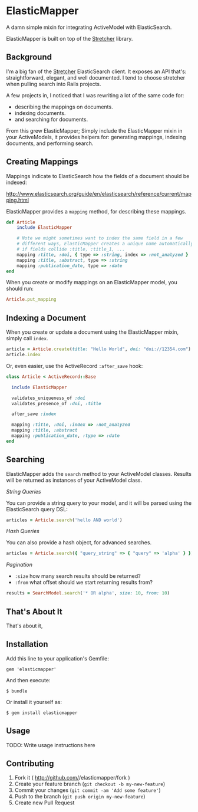 ElasticMapper
=============

A damn simple mixin for integrating ActiveModel with ElasticSearch.

ElasticMapper is built on top of the [Stretcher](https://github.com/PoseBiz/stretcher) library.

Background
----------

I'm a big fan of the [Stretcher](https://github.com/PoseBiz/stretcher) ElasticSearch client. It exposes an API that's: straightforward, elegant, and well documented. I tend to choose stretcher when pulling search into Rails projects.

A few projects in, I noticed that I was rewriting a lot of the same code for:

* describing the mappings on documents.
* indexing documents.
* and searching for documents.

From this grew ElasticMapper; Simply include the ElasticMapper mixin in your ActiveModels, it provides helpers for: generating mappings, indexing documents, and performing search.

Creating Mappings
-----------------

Mappings indicate to ElasticSearch how the fields of a document should be indexed:

http://www.elasticsearch.org/guide/en/elasticsearch/reference/current/mapping.html

ElasticMapper provides a `mapping` method, for describing these mappings.

```ruby
def Article
	include ElasticMapper

	# Note we might sometimes want to index the same field in a few
	# different ways, ElasticMapper creates a unique name automatically
	# if fields collide :title, :title_1, ...
	mapping :title, :doi, { type => :string, index => :not_analyzed }
	mapping :title, :abstract, type => :string
	mapping :publication_date, type => :date
end
```

When you create or modify mappings on an ElasticMapper model, you should run:

```ruby
Article.put_mapping
```

Indexing a Document
-------------------

When you create or update a document using the ElasticMapper mixin, simply call `index`.

```ruby
article = Article.create(title: "Hello World", doi: "doi://12354.com")
article.index
```

Or, even easier, use the ActiveRecord `:after_save` hook:

```ruby
class Article < ActiveRecord::Base

  include ElasticMapper

  validates_uniqueness_of :doi
  validates_presence_of :doi, :title

  after_save :index

  mapping :title, :doi, :index => :not_analyzed
  mapping :title, :abstract
  mapping :publication_date, :type => :date
end
```

Searching
---------

ElasticMapper adds the `search` method to your ActiveModel classes. Results will be returned as instances of your ActiveModel class.

*String Queries*

You can provide a string query to your model, and it will be parsed using the ElasticSearch query DSL:

```ruby
articles = Article.search('hello AND world')
```

*Hash Queries*

You can also provide a hash object, for advanced searches.

```ruby
articles = Article.search({ "query_string" => { "query" => 'alpha' } })
```

*Pagination*

* `:size` how many search results should be returned?
* `:from` what offset should we start returning results from?

```ruby
results = SearchModel.search('* OR alpha', size: 10, from: 10)
```

That's About It
---------------

That's about it, 

## Installation

Add this line to your application's Gemfile:

    gem 'elasticmapper'

And then execute:

    $ bundle

Or install it yourself as:

    $ gem install elasticmapper

## Usage

TODO: Write usage instructions here

## Contributing

1. Fork it ( http://github.com/<my-github-username>/elasticmapper/fork )
2. Create your feature branch (`git checkout -b my-new-feature`)
3. Commit your changes (`git commit -am 'Add some feature'`)
4. Push to the branch (`git push origin my-new-feature`)
5. Create new Pull Request
